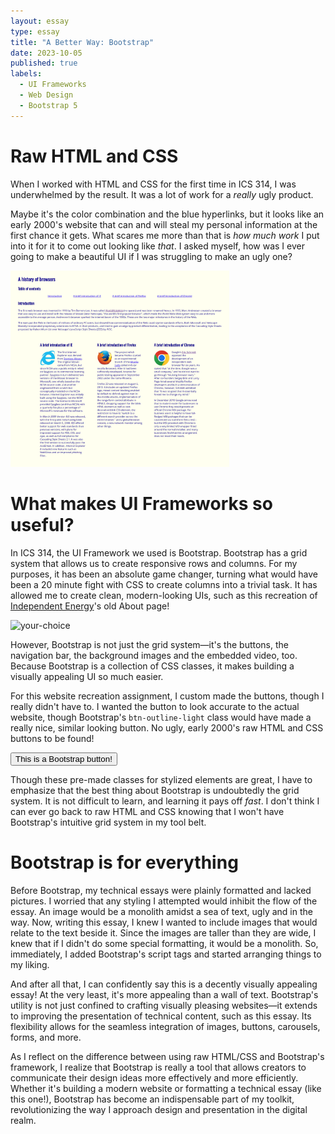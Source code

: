```yaml
---
layout: essay
type: essay
title: "A Better Way: Bootstrap"
date: 2023-10-05
published: true
labels:
  - UI Frameworks
  - Web Design
  - Bootstrap 5
---
```


<meta name="viewport" content="width=device-width, initial-scale=1">
<link href="https://cdn.jsdelivr.net/npm/bootstrap@5.2.0/dist/css/bootstrap.min.css" rel="stylesheet">
<script src="https://cdn.jsdelivr.net/npm/bootstrap@5.2.0/dist/js/bootstrap.bundle.min.js"></script>

<body>
<div class="container">
<div class="row d-flex justify-content-center align-items-center">
<div class="col-md-8">
<h1>Raw HTML and CSS</h1>
<p>
When I worked with HTML and CSS for the first time in ICS 314, I was underwhelmed by the result. It was a lot of work for a <em>really</em> ugly product.
</p>
<p>
Maybe it's the color combination and the blue hyperlinks, but it looks like an early 2000's website that can and will steal my personal information at the first chance it gets. What scares me more than that is <em>how much work</em> I put into it for it to come out looking like <em>that</em>. I asked myself, how was I ever going to make a beautiful UI if I was struggling to make an ugly one?
</p>
</div>
<div class="col-md-4">
<div class="text-center">
    <img width="350px" src="../img/screencapture-localhost-63342-browserhistory-index-html-2023-10-05-15_58_48.png" class="img-thumbnail"  alt="browser-history">
</div>
</div>
</div>

<div class="row pt-4">
<h1>What makes UI Frameworks so useful?</h1>

<p>
In ICS 314, the UI Framework we used is Bootstrap. Bootstrap has a grid system that allows us to create responsive rows and columns. For my purposes, it has been an absolute game changer, turning what would have been a 20 minute fight with CSS to create columns into a trivial task. It has allowed me to create clean, modern-looking UIs, such as this recreation of <a href="https://independentenergyhawaii.com">Independent Energy</a>'s old About page!
</p>
</div>
<div class="row d-flex justify-content-center align-items-center">
<div class="col-md-5">
<div class="p-4" style="margin-right: 10px">
    <img width="350px" src="../img/ie-cropped.png" class="img-thumbnail"  alt="your-choice">
</div>
</div>
<div class="col-md-7">
<p>
However, Bootstrap is not just the grid system—it's the buttons, the navigation bar, the background images and the embedded video, too. Because Bootstrap is a collection of CSS classes, it makes building a visually appealing UI so much easier.
</p>
<p>
For this website recreation assignment, I custom made the buttons, though I really didn't have to. I wanted the button to look accurate to the actual website, though Bootstrap's <code>btn-outline-light</code> class would have made a really nice, similar looking button. No ugly, early 2000's raw HTML and CSS buttons to be found!
</p>
<div class="container pb-3 d-flex justify-content-center">
<button type="button" class="btn btn-outline-dark">This is a Bootstrap button!</button>
</div>
<p>
Though these pre-made classes for stylized elements are great, I have to emphasize that the best thing about Bootstrap is undoubtedly the grid system. It is not difficult to learn, and learning it pays off <em>fast</em>. I don't think I can ever go back to raw HTML and CSS knowing that I won't have Bootstrap's intuitive grid system in my tool belt.
</p>
</div>
</div>
<div class="row pt-2">
<h1>Bootstrap is for everything</h1>
<p>
Before Bootstrap, my technical essays were plainly formatted and lacked pictures. I worried that any styling I attempted would inhibit the flow of the essay. An image would be a monolith amidst a sea of text, ugly and in the way. Now, writing this essay, I knew I wanted to include images that would relate to the text beside it. Since the images are taller than they are wide, I knew that if I didn't do some special formatting, it would be a monolith. So, immediately, I added Bootstrap's script tags and started arranging things to my liking. 
</p>
<p>
And after all that, I can confidently say this is a decently visually appealing essay! At the very least, it's more appealing than a wall of text. Bootstrap's utility is not just confined to crafting visually pleasing websites—it extends to improving the presentation of technical content, such as this essay. Its flexibility allows for the seamless integration of images, buttons, carousels, forms, and more.
</p>
<p>
As I reflect on the difference between using raw HTML/CSS and Bootstrap's framework, I realize that Bootstrap is really a tool that allows creators to communicate their design ideas more effectively and more efficiently. Whether it's building a modern website or formatting a technical essay (like this one!), Bootstrap has become an indispensable part of my toolkit, revolutionizing the way I approach design and presentation in the digital realm.
</p>
</div>
</div>
</body>